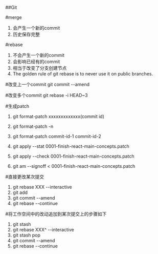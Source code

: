 ##Git

#merge

1. 会产生一个新的commit
2. 历史保存完整

#rebase

1. 不会产生一个新的commit
2. 会影响已经有的commit
3. 相当于改变了分支创建节点
4. The golden rule of git rebase is to never use it on public branches.

#改变上一个commit
git commit --amend

#改变多个commit
git rebase -i HEAD~3

#生成patch

1. git format-patch xxxxxxxxxxxxx(commit id)
2. git format-patch -n
3. git format-patch commit-id-1 commit-id-2

1. git apply --stat 0001-finish-react-main-concepts.patch 
2. git apply --check 0001-finish-react-main-concepts.patch 
3. git am --signoff < 0001-finish-react-main-concepts.patch

#直接更改某次提交

1. git rebase XXX --interactive
2. git add
3. git commit --amend
4. git rebase --continue

#将工作空间中的改动追加到某次提交上的步骤如下

1. git stash
2. git rebase XXX^ --interactive
3. git stash pop
4. git commit --amend
5. git rebase --continue

